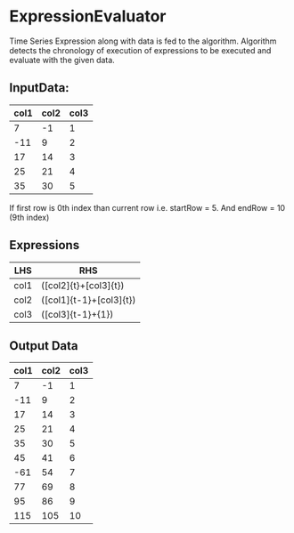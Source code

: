 # ExpressionEvaluator
Time Series Expression along with data is fed to the algorithm. 
Algorithm detects the chronology of execution of expressions to be executed and evaluate with the given data.

InputData:
-------------------------
  col1	| col2	| col3 |
  ------|-------|------|
  7	    |   -1	|   1  |
  -11	    |   9	|   2  |
  17	    |   14	|   3  |
  25	    |   21	|   4  |
  35	    |   30	|   5  |

If first row is 0th index than current row i.e. startRow = 5. And endRow = 10 (9th index)

Expressions	
---------------
  LHS	| RHS	|
  ------|-------|
  col1	    |   ([col2]{t}+[col3]{t})	|
  col2	    |   ([col1]{t-1}+[col3]{t})	|
  col3	    |   ([col3]{t-1}+{1})	|

Output Data		
-------------------------
  col1	| col2	| col3 |
  ------|-------|------|
  7	    |   -1	|   1  |
  -11	    |   9	|   2  |
  17	    |   14	|   3  |
  25	    |   21	|   4  |
  35	    |   30	|   5  |
  45	    |   41	|   6  |
  -61	    |   54	|   7  |
  77	    |   69	|   8  |
  95	    |   86	|   9  |
  115	    |   105	|   10  |
